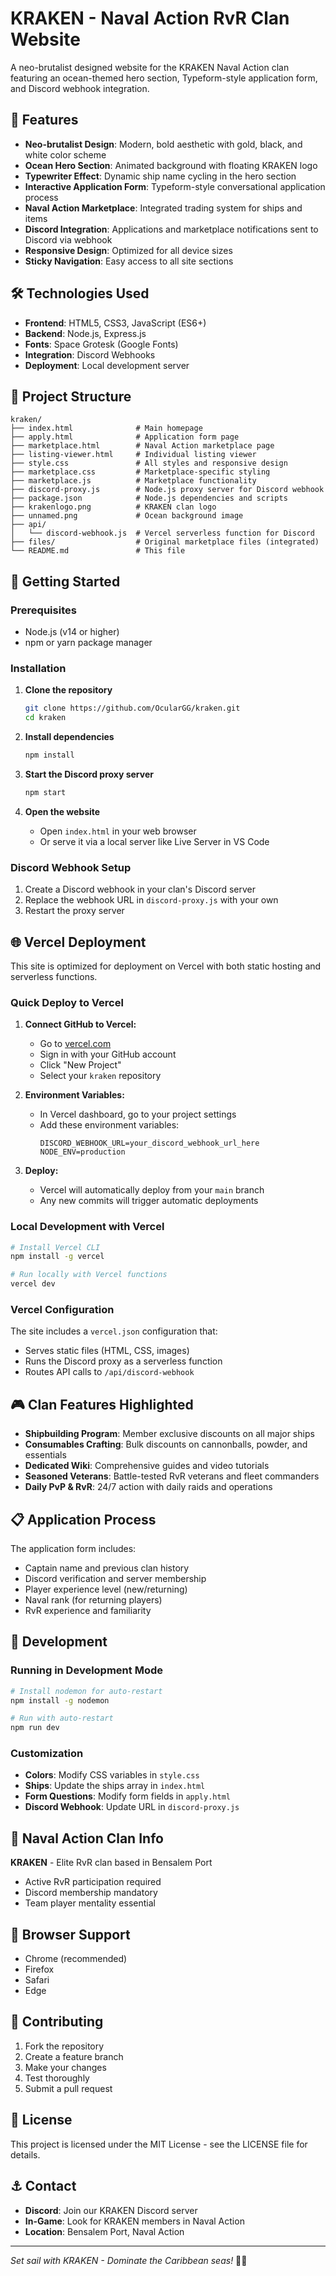 # KRAKEN - Naval Action RvR Clan Website

A neo-brutalist designed website for the KRAKEN Naval Action clan featuring an ocean-themed hero section, Typeform-style application form, and Discord webhook integration.

## 🚢 Features

- **Neo-brutalist Design**: Modern, bold aesthetic with gold, black, and white color scheme
- **Ocean Hero Section**: Animated background with floating KRAKEN logo
- **Typewriter Effect**: Dynamic ship name cycling in the hero section
- **Interactive Application Form**: Typeform-style conversational application process
- **Naval Action Marketplace**: Integrated trading system for ships and items
- **Discord Integration**: Applications and marketplace notifications sent to Discord via webhook
- **Responsive Design**: Optimized for all device sizes
- **Sticky Navigation**: Easy access to all site sections

## 🛠 Technologies Used

- **Frontend**: HTML5, CSS3, JavaScript (ES6+)
- **Backend**: Node.js, Express.js
- **Fonts**: Space Grotesk (Google Fonts)
- **Integration**: Discord Webhooks
- **Deployment**: Local development server

## 📁 Project Structure

```
kraken/
├── index.html              # Main homepage
├── apply.html              # Application form page
├── marketplace.html        # Naval Action marketplace page
├── listing-viewer.html     # Individual listing viewer
├── style.css               # All styles and responsive design
├── marketplace.css         # Marketplace-specific styling
├── marketplace.js          # Marketplace functionality
├── discord-proxy.js        # Node.js proxy server for Discord webhook
├── package.json            # Node.js dependencies and scripts
├── krakenlogo.png          # KRAKEN clan logo
├── unnamed.png             # Ocean background image
├── api/
│   └── discord-webhook.js  # Vercel serverless function for Discord
├── files/                  # Original marketplace files (integrated)
└── README.md               # This file
```

## 🚀 Getting Started

### Prerequisites

- Node.js (v14 or higher)
- npm or yarn package manager

### Installation

1. **Clone the repository**
   ```bash
   git clone https://github.com/OcularGG/kraken.git
   cd kraken
   ```

2. **Install dependencies**
   ```bash
   npm install
   ```

3. **Start the Discord proxy server**
   ```bash
   npm start
   ```

4. **Open the website**
   - Open `index.html` in your web browser
   - Or serve it via a local server like Live Server in VS Code

### Discord Webhook Setup

1. Create a Discord webhook in your clan's Discord server
2. Replace the webhook URL in `discord-proxy.js` with your own
3. Restart the proxy server

## 🌐 **Vercel Deployment**

This site is optimized for deployment on Vercel with both static hosting and serverless functions.

### Quick Deploy to Vercel

1. **Connect GitHub to Vercel:**
   - Go to [vercel.com](https://vercel.com)
   - Sign in with your GitHub account
   - Click "New Project"
   - Select your `kraken` repository

2. **Environment Variables:**
   - In Vercel dashboard, go to your project settings
   - Add these environment variables:
     ```
     DISCORD_WEBHOOK_URL=your_discord_webhook_url_here
     NODE_ENV=production
     ```

3. **Deploy:**
   - Vercel will automatically deploy from your `main` branch
   - Any new commits will trigger automatic deployments

### Local Development with Vercel

```bash
# Install Vercel CLI
npm install -g vercel

# Run locally with Vercel functions
vercel dev
```

### Vercel Configuration

The site includes a `vercel.json` configuration that:
- Serves static files (HTML, CSS, images)
- Runs the Discord proxy as a serverless function
- Routes API calls to `/api/discord-webhook`

## 🎮 Clan Features Highlighted

- **Shipbuilding Program**: Member exclusive discounts on all major ships
- **Consumables Crafting**: Bulk discounts on cannonballs, powder, and essentials
- **Dedicated Wiki**: Comprehensive guides and video tutorials
- **Seasoned Veterans**: Battle-tested RvR veterans and fleet commanders
- **Daily PvP & RvR**: 24/7 action with daily raids and operations

## 📋 Application Process

The application form includes:
- Captain name and previous clan history
- Discord verification and server membership
- Player experience level (new/returning)
- Naval rank (for returning players)
- RvR experience and familiarity

## 🔧 Development

### Running in Development Mode

```bash
# Install nodemon for auto-restart
npm install -g nodemon

# Run with auto-restart
npm run dev
```

### Customization

- **Colors**: Modify CSS variables in `style.css`
- **Ships**: Update the ships array in `index.html`
- **Form Questions**: Modify form fields in `apply.html`
- **Discord Webhook**: Update URL in `discord-proxy.js`

## 🌊 Naval Action Clan Info

**KRAKEN** - Elite RvR clan based in Bensalem Port
- Active RvR participation required
- Discord membership mandatory
- Team player mentality essential

## 📱 Browser Support

- Chrome (recommended)
- Firefox
- Safari
- Edge

## 🤝 Contributing

1. Fork the repository
2. Create a feature branch
3. Make your changes
4. Test thoroughly
5. Submit a pull request

## 📄 License

This project is licensed under the MIT License - see the LICENSE file for details.

## ⚓ Contact

- **Discord**: Join our KRAKEN Discord server
- **In-Game**: Look for KRAKEN members in Naval Action
- **Location**: Bensalem Port, Naval Action

---

*Set sail with KRAKEN - Dominate the Caribbean seas!* 🏴‍☠️
